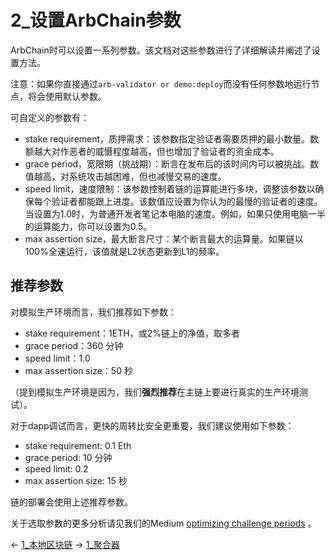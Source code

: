# 2_设置ArbChain参数


ArbChain时可以设置一系列参数。该文档对这些参数进行了详细解读并阐述了设置方法。

注意：如果你直接通过`arb-validator or demo:deploy`而没有任何参数地运行节点，将会使用默认参数。

可自定义的参数有：
* stake requirement，质押需求：该参数指定验证者需要质押的最小数量。数额越大对作恶者的威慑程度越高，但也增加了验证者的资金成本。
* grace period，宽限期（挑战期）：断言在发布后的该时间内可以被挑战。数值越高，对系统攻击越困难，但也减慢交易的速度。
* speed limit，速度限制：该参数控制着链的运算能进行多块，调整该参数以确保每个验证者都能跟上进度。该数值应设置为你认为的最慢的验证者的速度。当设置为1.0时，为普通开发者笔记本电脑的速度。例如，如果只使用电脑一半的运算能力，你可以设置为0.5。
* max assertion size，最大断言尺寸：某个断言最大的运算量。如果链以100%全速运行，该值就是L2状态更新到L1的频率。

## 推荐参数
对模拟生产环境而言，我们推荐如下参数：
* stake requirement：1ETH，或2%链上的净值，取多者
* grace period：360 分钟
* speed limit：1.0
* max assertion size：50 秒

（提到模拟生产环境是因为，我们**强烈推荐**在主链上要进行真实的生产环境测试）。

对于dapp调试而言，更快的周转比安全更重要，我们建议使用如下参数：

* stake requirement: 0.1 Eth
* grace period: 10 分钟
* speed limit: 0.2
* max assertion size: 15 秒

链的部署会使用上述推荐参数。

关于选取参数的更多分析请见我们的Medium [optimizing challenge periods](https://medium.com/offchainlabs/optimizing-challenge-periods-in-rollup-b61378c87277) 。

←  [1_本地区块链](./6_运行节点/1_本地区块链.md)
→  [1_聚合器](./6_运行节点/1_聚合器.md)